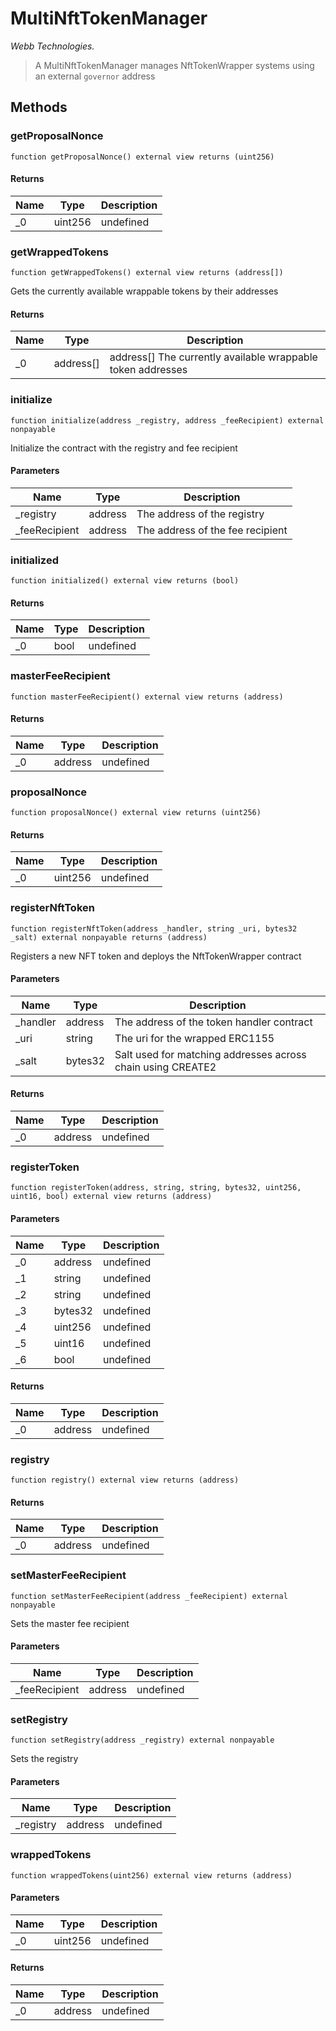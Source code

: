 # MultiNftTokenManager

*Webb Technologies.*

> A MultiNftTokenManager manages NftTokenWrapper systems using an external `governor` address





## Methods

### getProposalNonce

```solidity
function getProposalNonce() external view returns (uint256)
```






#### Returns

| Name | Type | Description |
|---|---|---|
| _0 | uint256 | undefined

### getWrappedTokens

```solidity
function getWrappedTokens() external view returns (address[])
```

Gets the currently available wrappable tokens by their addresses




#### Returns

| Name | Type | Description |
|---|---|---|
| _0 | address[] | address[] The currently available wrappable token addresses

### initialize

```solidity
function initialize(address _registry, address _feeRecipient) external nonpayable
```

Initialize the contract with the registry and fee recipient



#### Parameters

| Name | Type | Description |
|---|---|---|
| _registry | address | The address of the registry
| _feeRecipient | address | The address of the fee recipient

### initialized

```solidity
function initialized() external view returns (bool)
```






#### Returns

| Name | Type | Description |
|---|---|---|
| _0 | bool | undefined

### masterFeeRecipient

```solidity
function masterFeeRecipient() external view returns (address)
```






#### Returns

| Name | Type | Description |
|---|---|---|
| _0 | address | undefined

### proposalNonce

```solidity
function proposalNonce() external view returns (uint256)
```






#### Returns

| Name | Type | Description |
|---|---|---|
| _0 | uint256 | undefined

### registerNftToken

```solidity
function registerNftToken(address _handler, string _uri, bytes32 _salt) external nonpayable returns (address)
```

Registers a new NFT token and deploys the NftTokenWrapper contract



#### Parameters

| Name | Type | Description |
|---|---|---|
| _handler | address | The address of the token handler contract
| _uri | string | The uri for the wrapped ERC1155
| _salt | bytes32 | Salt used for matching addresses across chain using CREATE2

#### Returns

| Name | Type | Description |
|---|---|---|
| _0 | address | undefined

### registerToken

```solidity
function registerToken(address, string, string, bytes32, uint256, uint16, bool) external view returns (address)
```





#### Parameters

| Name | Type | Description |
|---|---|---|
| _0 | address | undefined
| _1 | string | undefined
| _2 | string | undefined
| _3 | bytes32 | undefined
| _4 | uint256 | undefined
| _5 | uint16 | undefined
| _6 | bool | undefined

#### Returns

| Name | Type | Description |
|---|---|---|
| _0 | address | undefined

### registry

```solidity
function registry() external view returns (address)
```






#### Returns

| Name | Type | Description |
|---|---|---|
| _0 | address | undefined

### setMasterFeeRecipient

```solidity
function setMasterFeeRecipient(address _feeRecipient) external nonpayable
```

Sets the master fee recipient



#### Parameters

| Name | Type | Description |
|---|---|---|
| _feeRecipient | address | undefined

### setRegistry

```solidity
function setRegistry(address _registry) external nonpayable
```

Sets the registry



#### Parameters

| Name | Type | Description |
|---|---|---|
| _registry | address | undefined

### wrappedTokens

```solidity
function wrappedTokens(uint256) external view returns (address)
```





#### Parameters

| Name | Type | Description |
|---|---|---|
| _0 | uint256 | undefined

#### Returns

| Name | Type | Description |
|---|---|---|
| _0 | address | undefined




